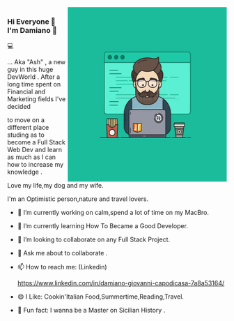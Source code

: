 <img align="right" src="https://github.com/AshRepartoFerramenta/AshRepartoFerramenta/blob/794f9906d88e7f808ce89e26580a031fd2e05b48/coder.jpg?raw=true" alt="Illustration of Damiano working at a conference with strange colours in background"  width=365px height=400px/>

### Hi Everyone  👋  I'm  Damiano 🚀


💻


... Aka "Ash" , a new guy in this huge DevWorld . After a long time spent on Financial and Marketing fields I've decided 

to move on a different place studing as to become a Full Stack Web Dev and learn as much as I can how to increase my knowledge .

Love my life,my dog and my wife.

I'm an Optimistic person,nature and travel lovers.


- 🔭 I’m currently working on calm,spend a lot of time on my MacBro.

- 🌱 I’m currently learning How To Became a Good Developer.

- 👯 I’m looking to collaborate on any Full Stack Project.

- 💬 Ask me about to collaborate .

- 📫 How to reach me: (Linkedin)

     https://www.linkedin.com/in/damiano-giovanni-capodicasa-7a8a53164/ 

- 😄 I Like: Cookin'Italian Food,Summertime,Reading,Travel.

- 🦧 Fun fact: I wanna be a Master on Sicilian History .
